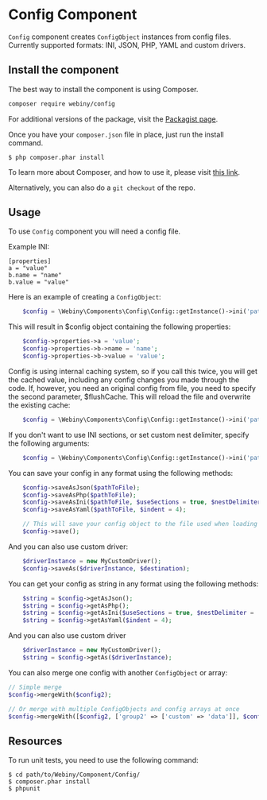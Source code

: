 Config Component
=====================
`Config` component creates `ConfigObject` instances from config files.
Currently supported formats: INI, JSON, PHP, YAML and custom drivers.

Install the component
---------------------
The best way to install the component is using Composer.

```bash
composer require webiny/config
```
For additional versions of the package, visit the [Packagist page](https://packagist.org/packages/webiny/config).

Once you have your `composer.json` file in place, just run the install command.

    $ php composer.phar install

To learn more about Composer, and how to use it, please visit [this link](https://getcomposer.org/doc/01-basic-usage.md).

Alternatively, you can also do a `git checkout` of the repo.

## Usage

To use `Config` component you will need a config file.

Example INI:

    [properties]
    a = "value"
    b.name = "name"
    b.value = "value"

Here is an example of creating a `ConfigObject`:
```php
    $config = \Webiny\Components\Config\Config::getInstance()->ini('path/to/file.ini');
```

This will result in $config object containing the following properties:

```php
    $config->properties->a = 'value';
    $config->properties->b->name = 'name';
    $config->properties->b->value = 'value';
```

Config is using internal caching system, so if you call this twice, you will get the cached value, including any config changes you made through the code.
If, however, you need an original config from file, you need to specify the second parameter, $flushCache. This will reload the file and overwrite the existing cache:

```php
    $config = \Webiny\Components\Config\Config::getInstance()->ini('path/to/file.ini', true);
```

If you don't want to use INI sections, or set custom nest delimiter, specify the following arguments:
```php
    $config = \Webiny\Components\Config\Config::getInstance()->ini('path/to/file.ini', false, false, '_');
```

You can save your config in any format using the following methods:
```php
    $config->saveAsJson($pathToFile);
    $config->saveAsPhp($pathToFile);
    $config->saveAsIni($pathToFile, $useSections = true, $nestDelimiter = '.');
    $config->saveAsYaml($pathToFile, $indent = 4);

    // This will save your config object to the file used when loading config
    $config->save();
```

And you can also use custom driver:
```php
    $driverInstance = new MyCustomDriver();
    $config->saveAs($driverInstance, $destination);
```

You can get your config as string in any format using the following methods:
```php
    $string = $config->getAsJson();
    $string = $config->getAsPhp();
    $string = $config->getAsIni($useSections = true, $nestDelimiter = '.');
    $string = $config->getAsYaml($indent = 4);
```
And you can also use custom driver

```php
    $driverInstance = new MyCustomDriver();
    $string = $config->getAs($driverInstance);
```

You can also merge one config with another `ConfigObject` or array:
```php
// Simple merge
$config->mergeWith($config2);

// Or merge with multiple ConfigObjects and config arrays at once
$config->mergeWith([$config2, ['group2' => ['custom' => 'data']], $config3]);
```

Resources
---------

To run unit tests, you need to use the following command:

    $ cd path/to/Webiny/Component/Config/
    $ composer.phar install
    $ phpunit
